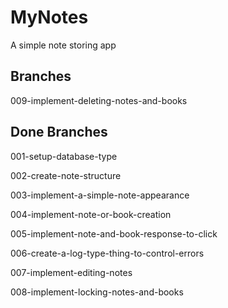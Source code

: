 # MyNotes
A simple note storing app

## Branches

009-implement-deleting-notes-and-books

## Done Branches

001-setup-database-type

002-create-note-structure

003-implement-a-simple-note-appearance

004-implement-note-or-book-creation

005-implement-note-and-book-response-to-click

006-create-a-log-type-thing-to-control-errors

007-implement-editing-notes

008-implement-locking-notes-and-books
